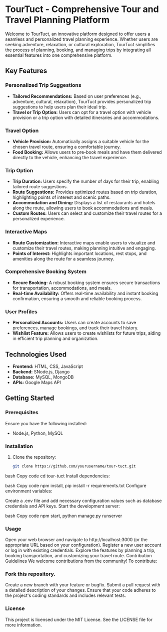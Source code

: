 # TourTuct - Comprehensive Tour and Travel Planning Platform
Welcome to TourTuct, an innovative platform designed to offer users a seamless and personalized travel planning experience. Whether users are seeking adventure, relaxation, or cultural exploration, TourTuct simplifies the process of planning, booking, and managing trips by integrating all essential features into one comprehensive platform.

## Key Features

### Personalized Trip Suggestions
- **Tailored Recommendations:** Based on user preferences (e.g., adventure, cultural, relaxation), TourTuct provides personalized trip suggestions to help users plan their ideal trip.
- **Travel or Trip Option:** Users can opt for a travel option with vehicle provision or a trip option with detailed itineraries and accommodations.

### Travel Option
- **Vehicle Provision:** Automatically assigns a suitable vehicle for the chosen travel route, ensuring a comfortable journey.
- **Food Booking:** Allows users to pre-book meals and have them delivered directly to the vehicle, enhancing the travel experience.

### Trip Option
- **Trip Duration:** Users specify the number of days for their trip, enabling tailored route suggestions.
- **Route Suggestions:** Provides optimized routes based on trip duration, highlighting points of interest and scenic paths.
- **Accommodation and Dining:** Displays a list of restaurants and hotels along the route, allowing users to book accommodations and meals.
- **Custom Routes:** Users can select and customize their travel routes for a personalized experience.

### Interactive Maps
- **Route Customization:** Interactive maps enable users to visualize and customize their travel routes, making planning intuitive and engaging.
- **Points of Interest:** Highlights important locations, rest stops, and amenities along the route for a seamless journey.

### Comprehensive Booking System
- **Secure Booking:** A robust booking system ensures secure transactions for transportation, accommodations, and meals.
- **Real-time Availability:** Offers real-time availability and instant booking confirmation, ensuring a smooth and reliable booking process.

### User Profiles
- **Personalized Accounts:** Users can create accounts to save preferences, manage bookings, and track their travel history.
- **Wishlist Feature:** Allows users to create wishlists for future trips, aiding in efficient trip planning and organization.

## Technologies Used
- **Frontend:** HTML, CSS, JavaScript
- **Backend:** SNode.js, Django
- **Database:**  MySQL, MongoDB
- **APIs:**  Google Maps API

## Getting Started

### Prerequisites
Ensure you have the following installed:
- Node.js, Python, MySQL

### Installation
1. Clone the repository:
   ```bash
   git clone https://github.com/yourusername/tour-tuct.git


bash
Copy code
cd tour-tuct
Install dependencies:

bash
Copy code
 npm install, pip install -r requirements.txt
Configure environment variables:

Create a .env file and add necessary configuration values such as database credentials and API keys.
Start the development server:

bash
Copy code
npm start, python manage.py runserver
### Usage
Open your web browser and navigate to http://localhost:3000 (or the appropriate URL based on your configuration).
Register a new user account or log in with existing credentials.
Explore the features by planning a trip, booking transportation, and customizing your travel route.
Contribution Guidelines
We welcome contributions from the community! To contribute:

### Fork this repository.
Create a new branch with your feature or bugfix.
Submit a pull request with a detailed description of your changes.
Ensure that your code adheres to the project's coding standards and includes relevant tests.

### License
This project is licensed under the MIT License. See the LICENSE file for more information.
